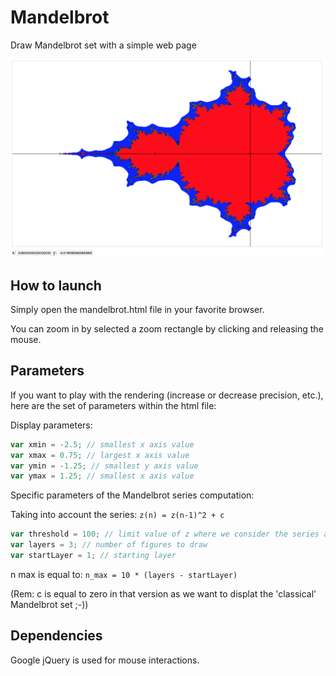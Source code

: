 # Mandelbrot
Draw Mandelbrot set with a simple web page

![Mandelbrot](mandelbrot.png "Mandelbrot")

## How to launch
Simply open the mandelbrot.html file in your favorite browser.

You can zoom in by selected a zoom rectangle by clicking and releasing the mouse.

## Parameters
If you want to play with the rendering (increase or decrease precision, etc.), here are the set of parameters within the html file:

Display parameters:
```javascript
var xmin = -2.5; // smallest x axis value
var xmax = 0.75; // largest x axis value
var ymin = -1.25; // smallest y axis value
var ymax = 1.25; // smallest x axis value
```

Specific parameters of the Mandelbrot series computation:

Taking into account the series:
``
z(n) = z(n-1)^2 + c
``

```javascript
var threshold = 100; // limit value of z where we consider the series as divergent
var layers = 3; // number of figures to draw
var startLayer = 1; // starting layer
```

n max is equal to: ```n_max = 10 * (layers - startLayer)```

(Rem: c is equal to zero in that version as we want to displat the 'classical' Mandelbrot set ;-))

## Dependencies
Google jQuery is used for mouse interactions.
